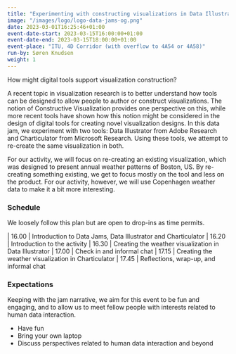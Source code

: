 ```yaml
---
title: "Experimenting with constructing visualizations in Data Illustrator and Charticulator"
image: "/images/logo/logo-data-jams-og.png"
date: 2023-03-01T16:25:46+01:00
event-date-start: 2023-03-15T16:00:00+01:00
event-date-end: 2023-03-15T18:00:00+01:00
event-place: "ITU, 4D Corridor (with overflow to 4A54 or 4A58)"
run-by: Søren Knudsen
weight: 1
---
```


How might digital tools support visualization construction?

A recent topic in visualization research is to better understand how tools can be designed to allow people to author or construct visualizations. The notion of Constructive Visualization provides one perspective on this, while more recent tools have shown how this notion might be considered in the design of digital tools for creating novel visualization designs. In this data jam, we experiment with two tools: Data Illustrator from Adobe Research and Charticulator from Microsoft Research. Using these tools, we attempt to re-create the same visualization in both. 

For our activity, we will focus on re-creating an existing visualization, which was designed to present annual weather patterns of Boston, US. By re-creating something existing, we get to focus mostly on the tool and less on the product. For our activity, however, we will use Copenhagen weather data to make it a bit more interesting.  

### Schedule 

We loosely follow this plan but are open to drop-ins as time permits.  

| 16.00 | Introduction to Data Jams, Data Illustrator and Charticulator
| 16.20 | Introduction to the activity 
| 16.30 | Creating the weather visualization in Data Illustrator 
| 17.00 | Check in and informal chat 
| 17.15 | Creating the weather visualization in Charticulator 
| 17.45 | Reflections, wrap-up, and informal chat

### Expectations

Keeping with the jam narrative, we aim for this event to be fun and engaging, and to allow us to meet fellow people with interests related to human data interaction.

* Have fun 
* Bring your own laptop 
* Discuss perspectives related to human data interaction and beyond 
